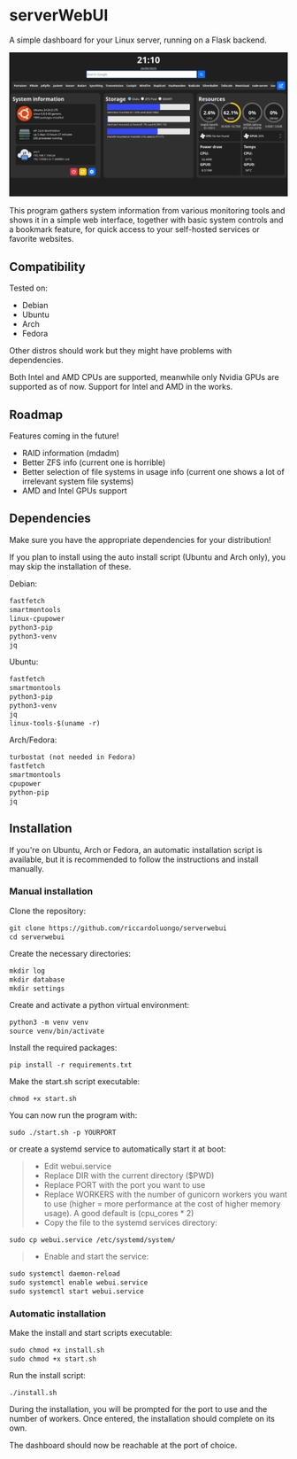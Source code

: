 # serverWebUI
A simple dashboard for your Linux server, running on a Flask backend.

![alt text](screenshot.png)

This program gathers system information from various monitoring tools and shows it in a simple web interface, together with basic system controls and a bookmark feature, for quick access to your self-hosted services or favorite websites.

## Compatibility
Tested on:
- Debian
- Ubuntu
- Arch
- Fedora

Other distros should work but they might have problems with dependencies.

Both Intel and AMD CPUs are supported, meanwhile only Nvidia GPUs are supported as of now. Support for Intel and AMD in the works.

## Roadmap
Features coming in the future!

- RAID information (mdadm)
- Better ZFS info (current one is horrible)
- Better selection of file systems in usage info (current one shows a lot of irrelevant system file systems)
- AMD and Intel GPUs support

## Dependencies
Make sure you have the appropriate dependencies for your distribution!

If you plan to install using the auto install script (Ubuntu and Arch only), you may skip the installation of these.

Debian:
```
fastfetch
smartmontools
linux-cpupower
python3-pip
python3-venv
jq
```

Ubuntu:
```
fastfetch
smartmontools
python3-pip
python3-venv
jq
linux-tools-$(uname -r)
```

Arch/Fedora:
```
turbostat (not needed in Fedora)
fastfetch
smartmontools
cpupower
python-pip
jq
```

## Installation
If you're on Ubuntu, Arch or Fedora, an automatic installation script is available, but it is recommended to follow the instructions and install manually.
### Manual installation

Clone the repository:
```
git clone https://github.com/riccardoluongo/serverwebui
cd serverwebui
```

Create the necessary directories:
```
mkdir log
mkdir database
mkdir settings
```

Create and activate a python virtual environment:
```
python3 -m venv venv
source venv/bin/activate
```

Install the required packages:
```
pip install -r requirements.txt
```

Make the start.sh script executable:
```
chmod +x start.sh
```

You can now run the program with:
```
sudo ./start.sh -p YOURPORT
```
or create a systemd service to automatically start it at boot:
>* Edit webui.service
>* Replace DIR with the current directory ($PWD)
>* Replace PORT with the port you want to use
>* Replace WORKERS with the number of gunicorn workers you want to use (higher = more performance at the cost of higher memory usage). A good default is (cpu_cores * 2)
>* Copy the file to the systemd services directory:
```
sudo cp webui.service /etc/systemd/system/
```
>* Enable and start the service:
```
sudo systemctl daemon-reload
sudo systemctl enable webui.service
sudo systemctl start webui.service
```

### Automatic installation
Make the install and start scripts executable:
```
sudo chmod +x install.sh
sudo chmod +x start.sh
```

Run the install script:
```
./install.sh
```
During the installation, you will be prompted for the port to use and the number of workers. Once entered, the installation should complete on its own.

The dashboard should now be reachable at the port of choice.
